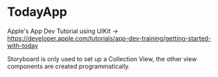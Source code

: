 # TodayApp
Apple's App Dev Tutorial using UIKit -> https://developer.apple.com/tutorials/app-dev-training/getting-started-with-today

Storyboard is only used to set up a Collection View, the other view components are created programmatically.
